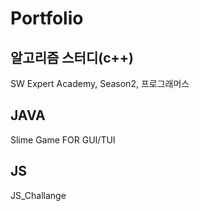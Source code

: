 # Portfolio
## 알고리즘 스터디(c++)
SW Expert Academy, Season2, 프로그래머스

## JAVA 
Slime Game FOR GUI/TUI

## JS
JS_Challange
